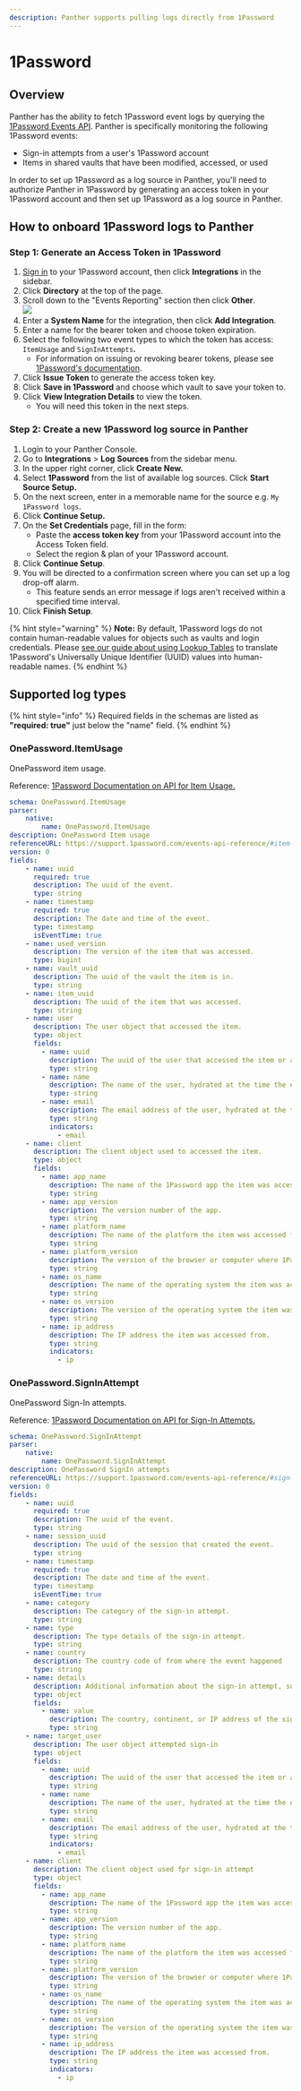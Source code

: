 ```yaml
---
description: Panther supports pulling logs directly from 1Password
---
```


# 1Password

## Overview

Panther has the ability to fetch 1Password event logs by querying the [1Password Events API](https://support.1password.com/events-api-reference/). Panther is specifically monitoring the following 1Password events:

* Sign-in attempts from a user's 1Password account
* Items in shared vaults that have been modified, accessed, or used

In order to set up 1Password as a log source in Panther, you'll need to authorize Panther in 1Password by generating an access token in your 1Password account and then set up 1Password as a log source in Panther.&#x20;

## How to onboard 1Password logs to Panther

### Step 1: Generate an Access Token in 1Password

1. [Sign in](https://start.1password.com/signin) to your 1Password account, then click **Integrations** in the sidebar.
2. Click **Directory** at the top of the page.
3. Scroll down to the "Events Reporting" section then click **Other**. \
   ![](../../.gitbook/assets/1pw-other.png)
4. Enter a **System Name** for the integration, then click **Add Integration**.
5. Enter a name for the bearer token and choose token expiration.&#x20;
6. Select the following two event types to which the token has access: `ItemUsage` and `SignInAttempts`**.**
   * For information on issuing or revoking bearer tokens, please see [1Password's documentation](https://support.1password.com/events-reporting/#appendix-issue-or-revoke-bearer-tokens).
7. Click **Issue Token** to generate the access token key.
8. Click **Save in 1Password** and choose which vault to save your token to.
9. Click **View Integration Details** to view the token.&#x20;
   * You will need this token in the next steps.

### Step 2: Create a new 1Password log source in Panther

1. Login to your Panther Console.
2. Go to **Integrations** > **Log** **Sources** from the sidebar menu.
3. In the upper right corner, click **Create New.**
4. Select **1Password** from the list of available log sources. Click **Start Source Setup.**
5. On the next screen, enter in a memorable name for the source e.g. `My 1Password logs`.
6. Click **Continue Setup.**
7. On the **Set Credentials** page, fill in the form:
   * Paste the **access token key** from your 1Password account into the Access Token field.
   * Select the region & plan of your 1Password account.&#x20;
8. Click **Continue Setup**.
9. You will be directed to a confirmation screen where you can set up a log drop-off alarm.
   * This feature sends an error message if logs aren't received within a specified time interval.
10. Click **Finish Setup**.

{% hint style="warning" %}
**Note:** By default, 1Password logs do not contain human-readable values for objects such as vaults and login credentials. Please [see our guide about using Lookup Tables](https://docs.panther.com/guides/using-lookup-tables-1password-uuids) to translate 1Password's Universally Unique Identifier (UUID) values into human-readable names.
{% endhint %}

## Supported log types

{% hint style="info" %}
Required fields in the schemas are listed as **"required: true"**  just below the "name" field.
{% endhint %}

### OnePassword.ItemUsage

OnePassword item usage.

Reference: [1Password Documentation on API for Item Usage.](https://support.1password.com/events-api-reference/#item-usage)

```yaml
schema: OnePassword.ItemUsage
parser:
    native:
        name: OnePassword.ItemUsage
description: OnePassword Item usage
referenceURL: https://support.1password.com/events-api-reference/#item-usage
version: 0
fields:
    - name: uuid
      required: true
      description: The uuid of the event.
      type: string
    - name: timestamp
      required: true
      description: The date and time of the event.
      type: timestamp
      isEventTime: true
    - name: used_version
      description: The version of the item that was accessed.
      type: bigint
    - name: vault_uuid
      description: The uuid of the vault the item is in.
      type: string
    - name: item_uuid
      description: The uuid of the item that was accessed.
      type: string
    - name: user
      description: The user object that accessed the item.
      type: object
      fields:
        - name: uuid
          description: The uuid of the user that accessed the item or attempted to sign in to the account.
          type: string
        - name: name
          description: The name of the user, hydrated at the time the event was generated.
          type: string
        - name: email
          description: The email address of the user, hydrated at the time the event was generated.
          type: string
          indicators:
            - email
    - name: client
      description: The client object used to accessed the item.
      type: object
      fields:
        - name: app_name
          description: The name of the 1Password app the item was accessed from.
          type: string
        - name: app_version
          description: The version number of the app.
          type: string
        - name: platform_name
          description: The name of the platform the item was accessed from.
          type: string
        - name: platform_version
          description: The version of the browser or computer where 1Password is installed, or the CPU of the machine where the 1Password command-line tool is installed.
          type: string
        - name: os_name
          description: The name of the operating system the item was accessed from.
          type: string
        - name: os_version
          description: The version of the operating system the item was accessed from.
          type: string
        - name: ip_address
          description: The IP address the item was accessed from.
          type: string
          indicators:
            - ip
```

### OnePassword.SignInAttempt

OnePassword Sign-In attempts.

Reference: [1Password Documentation on API for Sign-In Attempts.](https://support.1password.com/events-api-reference/#sign-in-attempts)

```yaml
schema: OnePassword.SignInAttempt
parser:
    native:
        name: OnePassword.SignInAttempt
description: OnePassword SignIn attempts
referenceURL: https://support.1password.com/events-api-reference/#sign-in-attempts
version: 0
fields:
    - name: uuid
      required: true
      description: The uuid of the event.
      type: string
    - name: session_uuid
      description: The uuid of the session that created the event.
      type: string
    - name: timestamp
      required: true
      description: The date and time of the event.
      type: timestamp
      isEventTime: true
    - name: category
      description: The category of the sign-in attempt.
      type: string
    - name: type
      description: The type details of the sign-in attempt.
      type: string
    - name: country
      description: The country code of from where the event happened
      type: string
    - name: details
      description: Additional information about the sign-in attempt, such as any firewall rules that prevent a user from signing in.
      type: object
      fields:
        - name: value
          description: The country, continent, or IP address of the sign-in attempt
          type: string
    - name: target_user
      description: The user object attempted sign-in
      type: object
      fields:
        - name: uuid
          description: The uuid of the user that accessed the item or attempted to sign in to the account.
          type: string
        - name: name
          description: The name of the user, hydrated at the time the event was generated.
          type: string
        - name: email
          description: The email address of the user, hydrated at the time the event was generated.
          type: string
          indicators:
            - email
    - name: client
      description: The client object used fpr sign-in attempt
      type: object
      fields:
        - name: app_name
          description: The name of the 1Password app the item was accessed from.
          type: string
        - name: app_version
          description: The version number of the app.
          type: string
        - name: platform_name
          description: The name of the platform the item was accessed from.
          type: string
        - name: platform_version
          description: The version of the browser or computer where 1Password is installed, or the CPU of the machine where the 1Password command-line tool is installed.
          type: string
        - name: os_name
          description: The name of the operating system the item was accessed from.
          type: string
        - name: os_version
          description: The version of the operating system the item was accessed from.
          type: string
        - name: ip_address
          description: The IP address the item was accessed from.
          type: string
          indicators:
            - ip
```
